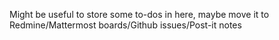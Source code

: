 Might be useful to store some to-dos in here, maybe move it to Redmine/Mattermost boards/Github issues/Post-it notes
